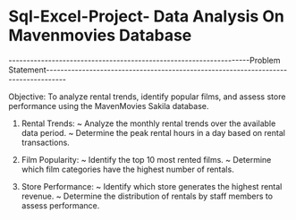 # Sql-Excel-Project- Data Analysis On Mavenmovies Database
-------------------------------------------------------------------Problem Statement-----------------------------------------------------------------------------------

Objective: To analyze rental trends, identify popular films, and assess store performance using the MavenMovies Sakila database.

1. Rental Trends:
~ Analyze the monthly rental trends over the available data period.
~ Determine the peak rental hours in a day based on rental transactions.

2. Film Popularity:	
~ Identify the top 10 most rented films.
~ Determine which film categories have the highest number of rentals.

3. Store Performance:
~ Identify which store generates the highest rental revenue.
~ Determine the distribution of rentals by staff members to assess performance.
